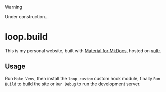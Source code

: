 > [!WARNING]
> Under construction...

# loop.build

This is my personal website, built with [Material for MkDocs](https://squidfunk.github.io/mkdocs-material/), hosted on [vultr](https://www.vultr.com/).

## Usage

Run `Make Venv`, then install the `loop_custom` custom hook module, finally `Run Build` to build the site or `Run Debug` to run the development server.